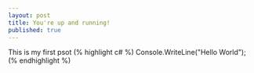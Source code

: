 ```yaml
---
layout: post
title: You're up and running!
published: true
---
```

This is my first psot 
(% highlight c# %)
Console.WriteLine("Hello World");
(% endhighlight %)
